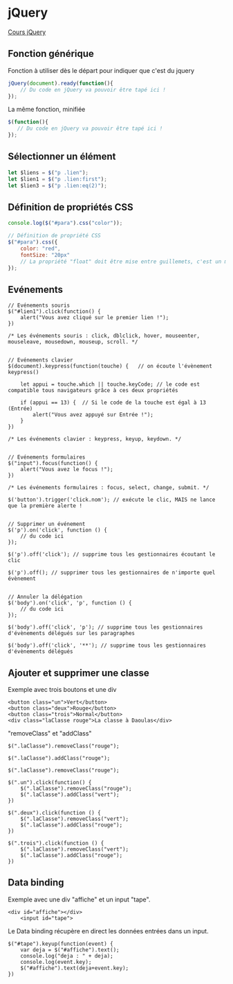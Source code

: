 # jQuery

[Cours jQuery](https://sutterlity.gitbooks.io/apprendre-jquery/content/presentation_de_jquery.html)

## Fonction générique
Fonction à utiliser dès le départ pour indiquer que c'est du jquery
```js
jQuery(document).ready(function(){
    // Du code en jQuery va pouvoir être tapé ici !
});
```
La même fonction, minifiée
```js
$(function(){
   // Du code en jQuery va pouvoir être tapé ici !
});
```

## Sélectionner un élément
```js
let $liens = $("p .lien");
let $lien1 = $("p .lien:first");
let $lien3 = $("p .lien:eq(2)");
```

## Définition de propriétés CSS
```js
console.log($("#para").css("color"));

// Définition de propriété CSS
$("#para").css({
    color: "red",
    fontSize: "20px"
    // La propriété "float" doit être mise entre guillemets, c'est un mot clé en javascript.
});
```

## Evénements
```
// Evénements souris
$("#lien1").click(function() {
    alert("Vous avez cliqué sur le premier lien !");
})

/* Les événements souris : click, dblclick, hover, mouseenter, mouseleave, mousedown, mouseup, scroll. */


// Evénements clavier
$(document).keypress(function(touche) {   // on écoute l'évènement keypress()

    let appui = touche.which || touche.keyCode; // le code est compatible tous navigateurs grâce à ces deux propriétés

    if (appui == 13) {  // Si le code de la touche est égal à 13 (Entrée)
        alert("Vous avez appuyé sur Entrée !");
    }
})
    
/* Les événements clavier : keypress, keyup, keydown. */


// Evénements formulaires
$("input").focus(function() {
    alert("Vous avez le focus !");
})

/* Les événements formulaires : focus, select, change, submit. */

$('button').trigger('click.nom'); // exécute le clic, MAIS ne lance que la première alerte !


// Supprimer un événement
$('p').on('click', function () {
    // du code ici
});

$('p').off('click'); // supprime tous les gestionnaires écoutant le clic

$('p').off(); // supprimer tous les gestionnaires de n'importe quel évènement


// Annuler la délégation
$('body').on('click', 'p', function () {
    // du code ici
});

$('body').off('click', 'p'); // supprime tous les gestionnaires d'évènements délégués sur les paragraphes

$('body').off('click', '**'); // supprime tous les gestionnaires d'évènements délégués
```

## Ajouter et supprimer une classe
Exemple avec trois boutons et une div
```
<button class="un">Vert</button>
<button class="deux">Rouge</button>
<button class="trois">Normal</button>
<div class="laClasse rouge">La classe à Daoulas</div>
```
"removeClass" et "addClass"
```
$(".laClasse").removeClass("rouge");

$(".laClasse").addClass("rouge");

$(".laClasse").removeClass("rouge");

$(".un").click(function() {
    $(".laClasse").removeClass("rouge");
    $(".laClasse").addClass("vert");
})

$(".deux").click(function () {
    $(".laClasse").removeClass("vert");
    $(".laClasse").addClass("rouge");
})

$(".trois").click(function () {
    $(".laClasse").removeClass("vert");
    $(".laClasse").addClass("rouge");
})
```

## Data binding

Exemple avec une div "affiche" et un input "tape".
```
<div id="affiche"></div>
    <input id="tape">
```
Le Data binding récupère en direct les données entrées dans un input.
```
$("#tape").keyup(function(event) {
    var deja = $("#affiche").text();
    console.log("deja : " + deja);
    console.log(event.key);
    $("#affiche").text(deja+event.key);
})
```